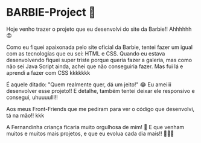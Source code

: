 # BARBIE-Project 💖
Hoje venho trazer o projeto que eu desenvolvi do site da Barbie!! Ahhhhhh😍

Como eu fiquei apaixonada pelo site oficial da Barbie, tentei fazer um igual com as tecnologias que eu sei: HTML e CSS.
Quando eu estava desenvolvendo fiquei super triste porque queria fazer a galeria, mas como não sei Java Script ainda, achei que não conseguiria fazer.
Mas fui lá e aprendi a fazer com CSS kkkkkkk

É aquele ditado: "Quem realmente quer, dá um jeito!" 😂
Eu ameiiii desenvolver esse projeto!!
E detalhe, também tentei deixar ele responsivo e consegui, uhuuuulll!!

Aos meus Front-Friends que me pediram para ver o código que desenvolvi, tá na mão!! kkk

A Fernandinha criança ficaria muito orgulhosa de mim! 🥰
E que venham muitos e muitos mais projetos, e que eu evolua cada dia mais!! 🙌🏻🥰
